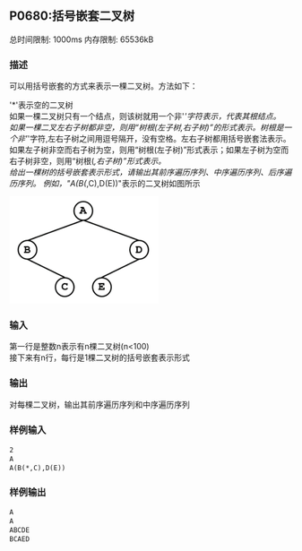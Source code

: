 ## P0680:括号嵌套二叉树  

总时间限制: 1000ms 内存限制: 65536kB  
### 描述  
可以用括号嵌套的方式来表示一棵二叉树。方法如下：  

'\*'表示空的二叉树  
如果一棵二叉树只有一个结点，则该树就用一个非'*'字符表示，代表其根结点。  
如果一棵二叉左右子树都非空，则用“树根(左子树,右子树)”的形式表示。树根是一个非'*'字符,左右子树之间用逗号隔开，没有空格。左右子树都用括号嵌套法表示。如果左子树非空而右子树为空，则用“树根(左子树)”形式表示；如果左子树为空而右子树非空，则用“树根(*,右子树)”形式表示。  
给出一棵树的括号嵌套表示形式，请输出其前序遍历序列、中序遍历序列、后序遍历序列。  例如，"A(B(*,C),D(E))"表示的二叉树如图所示

![图](images/1662617152.png)



### 输入  
第一行是整数n表示有n棵二叉树(n<100)  
接下来有n行，每行是1棵二叉树的括号嵌套表示形式  
### 输出  
对每棵二叉树，输出其前序遍历序列和中序遍历序列  

### 样例输入  

    2
    A
    A(B(*,C),D(E))

### 样例输出  

    A
    A
    ABCDE
    BCAED